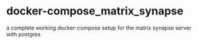 # docker-compose_matrix_synapse

a complete working docker-compose setup for the matrix synapse server with postgres